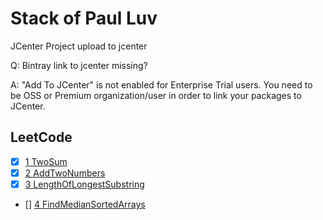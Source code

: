 # Stack of Paul Luv

JCenter Project upload to jcenter

Q: Bintray link to jcenter missing?

A: "Add To JCenter" is not enabled for Enterprise Trial users. You need to be OSS or Premium organization/user in order to link your packages to JCenter.

## LeetCode 

- [x] [1 TwoSum](./app/src/main/java/com/paul/leetcode/TwoSum.java)   
- [x] [2 AddTwoNumbers](./app/src/main/java/com/paul/leetcode/AddTwoNumbers.java)    
- [x] [3 LengthOfLongestSubstring](./app/src/main/java/com/paul/leetcode/LengthOfLongestSubstring.java)   
- [] [4 FindMedianSortedArrays](./app/src/main/java/com/paul/leetcode/FindMedianSortedArrays.java)   
